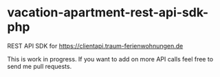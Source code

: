# vacation-apartment-rest-api-sdk-php

REST API SDK for https://clientapi.traum-ferienwohnungen.de

This is work in progress.
If you want to add on more API calls feel free to send me pull requests.
